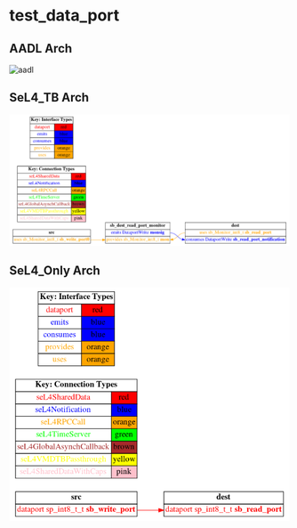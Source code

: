 # test_data_port

## AADL Arch
  ![aadl](diagrams/aadl-arch.png)

## SeL4_TB Arch
  ![SeL4_TB](diagrams/CAmkES-arch-SeL4_TB.png)

## SeL4_Only Arch
  ![SeL4_Only](diagrams/CAmkES-arch-SeL4_Only.png)
